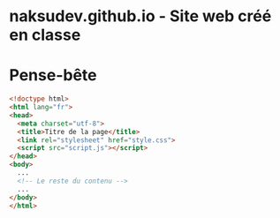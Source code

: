 # naksudev.github.io - Site web créé en classe

# Pense-bête

```html
<!doctype html>
<html lang="fr">
<head>
  <meta charset="utf-8">
  <title>Titre de la page</title>
  <link rel="stylesheet" href="style.css">
  <script src="script.js"></script>
</head>
<body>
  ...
  <!-- Le reste du contenu -->
  ...
</body>
</html>
```
